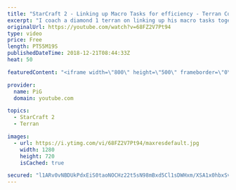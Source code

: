 ```yaml
---
title: "StarCraft 2 - Linking up Macro Tasks for efficiency - Terran Coaching D2"
excerpt: "I coach a diamond 1 terran on linking up his macro tasks together to break his haphazard execution -- Watch live at https://www.twitch.tv/x5_pig"
originalUrl: https://youtube.com/watch?v=68FZ2V7Pt94
type: video
price: Free
length: PT55M19S
publishedDateTime: 2018-12-21T08:44:33Z
heat: 50

featuredContent: "<iframe width=\"800\" height=\"500\" frameborder=\"0\" src=\"https://www.youtube.com/embed/68FZ2V7Pt94\" allow=\"accelerometer; autoplay; encrypted-media; gyroscope; picture-in-picture\" allowfullscreen></iframe>"

provider:
  name: PiG
  domain: youtube.com

topics:
  - StarCraft 2
  - Terran

images:
  - url: https://i.ytimg.com/vi/68FZ2V7Pt94/maxresdefault.jpg
    width: 1280
    height: 720
    isCached: true

secured: "l1ARv0vNBDUkPdxEiS0taoNOCHz22t5sN98mBxd5Cl1sDWHxm/XSA1x0hbxSvXzkz8yLrEffvsZkyT6B6LhrsFiOQyVK5T/T+G1OtOT1jtJK8CkO9JW1FK0nwWP+aLgfJCyAv45oQWD2OlIKfa/TSXwro2xas4Cjd0J2SZ7amAcFRARA3jZOWwYYcVt29m3hKmdvn0akM7FOnFkiDZYsJFGvDt6mTmWw2vdTceKFL6d2ejzmj7aQ78R4AfmdFYELx/woF3vCRI/j6ZYjmqRg+yjD2bohnsNWGylQ5xucpC2vqFdzqCV4wbPoUqKxMx7qhknXHpZq4IpyswK6ORKLSSc+SicPb7LrBMNd1cfUjna0Lk5HtGds6Hp0cSsfRUtUAkT0y1ZDeChmJveyJlHlmjI9hV6YKgRcvC12waAqXg4=;jxQ7JX2zAL1By7CLA1zssQ=="
---
```


